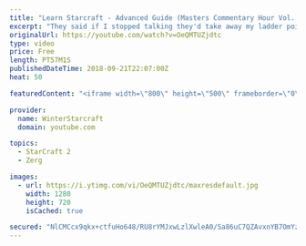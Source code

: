 ```yaml
---
title: "Learn Starcraft - Advanced Guide (Masters Commentary Hour Vol. 1)"
excerpt: "They said if I stopped talking they'd take away my ladder points. Next one I upload will have more terran/toss blame RNGesus."
originalUrl: https://youtube.com/watch?v=OeQMTUZjdtc
type: video
price: Free
length: PT57M1S
publishedDateTime: 2018-09-21T22:07:00Z
heat: 50

featuredContent: "<iframe width=\"800\" height=\"500\" frameborder=\"0\" src=\"https://www.youtube.com/embed/OeQMTUZjdtc\" allow=\"accelerometer; autoplay; encrypted-media; gyroscope; picture-in-picture\" allowfullscreen></iframe>"

provider:
  name: WinterStarcraft
  domain: youtube.com

topics:
  - StarCraft 2
  - Zerg

images:
  - url: https://i.ytimg.com/vi/OeQMTUZjdtc/maxresdefault.jpg
    width: 1280
    height: 720
    isCached: true

secured: "NlCMCcx9qkx+ctfuHo648/RU8rYMJxwLzlXwleA0/Sa86uC7QZAvxnYB7OmYzoszx1pliyNCX1eLcUbziHYdu6EjxB5asujWwAcqvpmqcy3yqFH1UsQ53LrntCx04y8d9E6D7S+70SV/Hm/6LlW6Ce4f3mnCpGFoOVZjOp9PYKmV29/KPkYAQyQ7MHBinNeQZPuKzyfcthPGN0nlHG0zlbmpA4hXq5JALX2/NOdMg//0GGkVN52AavFaHrArvMqAQ9VCciIkJOdko7Rt5+flzbEGcF0MFlOl1jy5QmbWFNYBaUyc+0hOJOOmchb3uXJUX85Z7o+elLb/685qrqoDKupk9H982ghlv6BnMZsoTrn924Gc7A75oNnhtf14rnsLE47fjLwcLxS1Egnlq5z3ie51O9NzC4sNb8JBfbt7O1E=;x3RIAuOOpPPQFbJhSsqmHg=="
---
```


